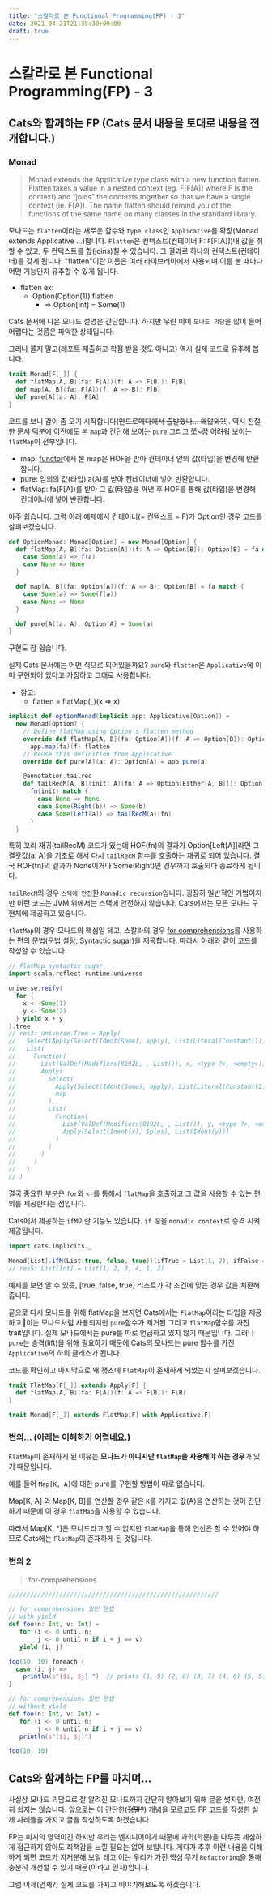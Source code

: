```yaml
---
title: "스칼라로 본 Functional Programming(FP) - 3"
date: 2021-04-21T21:38:30+09:00
draft: true
---
```


# 스칼라로 본 Functional Programming(FP) - 3

## Cats와 함께하는 FP (Cats 문서 내용을 토대로 내용을 전개합니다.)

### Monad

> Monad extends the Applicative type class with a new function flatten. Flatten takes a value in a nested context (eg. F[F[A]] where F is the context) and “joins” the contexts together so that we have a single context (ie. F[A]).
> The name flatten should remind you of the functions of the same name on many classes in the standard library.

모나드는 `flatten`이라는 새로운 함수와 `type class`인 `Applicative`를 확장(Monad extends Applicative ...)합니다. `Flatten`은 컨텍스트(컨테이너 F: `F`[F[A]])내 값을 취할 수 있고, 두 컨택스트를 합(joins)칠 수 있습니다. 그 결과로 하나의 컨택스트(컨테이너)를 갖게 됩니다. "flatten"이란 이름은 여러 라이브러이에서 사용되며 이를 볼 때마다 어떤 기능인지 유추할 수 있게 됩니다.

* flatten ex:
  * Option(Option(1)).flatten
    * => Option[Int] = Some(1)

Cats 문서에 나온 모나드 설명은 간단합니다. 하지만 우린 이미 `모나드 괴담`을 많이 들어 어렵다는 것쯤은 파악한 상태입니다.

그러나 쫄지 말고(~~레포트 제출하고 학점 받을 것도 아니고~~) 역시 실제 코드로 유추해 봅니다.

```scala
trait Monad[F[_]] {
  def flatMap[A, B](fa: F[A])(f: A => F[B]): F[B]
  def map[A, B](fa: F[A])(f: A => B): F[B]
  def pure[A](a: A): F[A]
}
```

코드를 보니 감이 좀 오기 시작합니다(~~안드로메다에서 출발했나... 왜않와?!~~). 역시 친절한 문서 덕분에 이전에도 본 `map`과 간단해 보이는 `pure` 그리고 쪼~끔 어려워 보이는 `flatMap`이 전부입니다.

* map: [functor](./brief-fp-in-scala-2)에서 본 map은 HOF을 받아 컨테이너 안의 값(타입)을 변경해 반환합니다.
* pure: 임의의 값(타입) a(A)를 받아 컨테이너에 넣어 반환합니다.
* flatMap: fa(F[A])를 받아 그 값(타입)을 꺼낸 후 HOF를 통해 값(타입)을 변경해 컨테이너에 넣어 반환합니다.

아주 쉽습니다. 그럼 아래 예제에서 컨테이너(= 컨텍스트 = F)가 Option인 경우 코드를 살펴보겠습니다.

```scala
def OptionMonad: Monad[Option] = new Monad[Option] {
  def flatMap[A, B](fa: Option[A])(f: A => Option[B]): Option[B] = fa match {
    case Some(a) => f(a)
    case None => None
  }

  def map[A, B](fa: Option[A])(f: A => B): Option[B] = fa match {
    case Some(a) => Some(f(a))
    case None => None
  }

  def pure[A](a: A): Option[A] = Some(a)
}
```

구현도 참 쉽습니다.

실제 Cats 문서에는 어떤 식으로 되어있을까요? `pure`와 `flatten`은 `Applicative`에 이미 구현되어 있다고 가정하고 그대로 사용합니다.
* 참고:
  * flatten = flatMap(_)(x => x)

```scala
implicit def optionMonad(implicit app: Applicative[Option]) =
  new Monad[Option] {
    // Define flatMap using Option's flatten method
    override def flatMap[A, B](fa: Option[A])(f: A => Option[B]): Option[B] =
      app.map(fa)(f).flatten
    // Reuse this definition from Applicative.
    override def pure[A](a: A): Option[A] = app.pure(a)

    @annotation.tailrec
    def tailRecM[A, B](init: A)(fn: A => Option[Either[A, B]]): Option[B] =
      fn(init) match {
        case None => None
        case Some(Right(b)) => Some(b)
        case Some(Left(a)) => tailRecM(a)(fn)
      }
  }
```

특히 꼬리 재귀(tailRecM) 코드가 있는데 HOF(fn)의 결과가 Option[Left[A]]라면 그 결괏값(a: A)을 기초로 해서 다시 `tailRecM` 함수를 호출하는 재귀로 되어 있습니다. 결국 HOF(fn)의 결과가 None이거나 Some(Right)인 경우까지 호출되다 종료하게 됩니다.

`tailRecM`의 경우 `스택에 안전`한 `Monadic recursion`입니다. 굉장히 일반적인 기법이지만 이런 코드는 JVM 위에서는 스택에 안전하지 않습니다. Cats에서는 모든 모나드 구현체에 제공하고 있습니다.

`flatMap`의 경우 모나드의 핵심일 테고, 스칼라의 경우 [for comprehensions](https://docs.scala-lang.org/tour/for-comprehensions.html)를 사용하는 편의 문법(문법 설탕, Syntactic sugar)을 제공합니다. 따라서 아래와 같이 코드를 작성할 수 있습니다.

```scala
// flatMap syntactic sugar
import scala.reflect.runtime.universe

universe.reify(
  for {
    x <- Some(1)
    y <- Some(2)
  } yield x + y
).tree
// res3: universe.Tree = Apply(
//   Select(Apply(Select(Ident(Some), apply), List(Literal(Constant(1)))), flatMap),
//   List(
//     Function(
//       List(ValDef(Modifiers(8192L, , List()), x, <type ?>, <empty>)),
//       Apply(
//         Select(
//           Apply(Select(Ident(Some), apply), List(Literal(Constant(2)))),
//           map
//         ),
//         List(
//           Function(
//             List(ValDef(Modifiers(8192L, , List()), y, <type ?>, <empty>)),
//             Apply(Select(Ident(x), $plus), List(Ident(y)))
//           )
//         )
//       )
//     )
//   )
// )
```

결국 중요한 부분은 `for`와 `<-`를 통해서 `flatMap`을 호출하고 그 값을 사용할 수 있는 편의를 제공한다는 점입니다.

Cats에서 제공하는 `ifM`이란 기능도 있습니다. `if 문`을 `monadic context`로 승격 시켜 제공됩니다.
```scala
import cats.implicits._

Monad[List].ifM(List(true, false, true))(ifTrue = List(1, 2), ifFalse = List(3, 4))
// res5: List[Int] = List(1, 2, 3, 4, 1, 2)
```

예제를 보면 알 수 있듯, [true, false, true] 리스트가 각 조건에 맞는 경우 값을 치환해 줍니다.

끝으로 다시 모나드를 위해 flatMap을 보자면 Cats에서는 `FlatMap`이라는 타입을 제공하고이는 모나드처럼 사용되지만 `pure`함수가 제거된 그리고 `flatMap`함수를 가진 trait입니다. 실제 모나드에서는 pure를 따로 언급하고 있지 않기 때문입니다. 그러나 `pure`는 승격(lift)을 위해 필요하기 때문에 Cats의 모나드는 pure 함수를 가진 `Applicative`의 하위 클래스가 됩니다.

코드를 확인하고 마지막으로 왜 캣츠에 `FlatMap`이 존재하게 되었는지 살펴보겠습니다.

```scala
trait FlatMap[F[_]] extends Apply[F] {
  def flatMap[A, B](fa: F[A])(f: A => F[B]): F[B]
}

trait Monad[F[_]] extends FlatMap[F] with Applicative[F]
```

### 번외... (아래는 이해하기 어렵네요.)

`FlatMap`이 존재하게 된 이유는 **모나드가 아니지만 `flatMap`을 사용해야 하는 경우**가 있기 때문입니다.

예를 들어 `Map[K, A]`에 대한 pure를 구현할 방법이 따로 없습니다.

Map[K, A] 와 Map[K, B]를 연산할 경우 같은 `K`를 가지고 값(A)을 연산하는 것이 간단하기 때문에 이 경우 `flatMap`을 사용할 수 있습니다.

따라서 Map[K, *]은 모나드라고 할 수 없지만 `flatMap`을 통해 연산은 할 수 있어야 하므로 Cats에는 `FlatMap`이 존재하게 된 것입니다.

### 번외 2

> for-comprehensions

```scala
//////////////////////////////////////////////////////////

// for comprehensions 일반 문법
// with yield
def foo(n: Int, v: Int) =
   for (i <- 0 until n;
        j <- 0 until n if i + j == v)
   yield (i, j)

foo(10, 10) foreach {
  case (i, j) =>
    println(s"($i, $j) ")  // prints (1, 9) (2, 8) (3, 7) (4, 6) (5, 5) (6, 4) (7, 3) (8, 2) (9, 1)
}

// for comprehensions 일반 문법
// without yield
def foo(n: Int, v: Int) =
   for (i <- 0 until n;
        j <- 0 until n if i + j == v)
   println(s"($i, $j)")

foo(10, 10)
```

## Cats와 함께하는 FP를 마치며...

사실상 모나드 괴담으로 잘 알려진 모나드까지 간단히 알아보기 위해 글을 썻지만, 여전히 쉽지는 않습니다. 앞으로는 이 간단한(~~정말?~~) 개념을 모르고도 FP 코드를 작성한 실제 사례들을 가지고 글을 작성하도록 하겠습니다.

FP는 미지의 영역이긴 하지만 우리는 엔지니어이기 때문에 과학(학문)을 다루듯 세심하게 접근하지 않아도 죄책감을 느낄 필요는 없어 보입니다. 게다가 추후 이런 내용을 이해하게 되면 코드가 지저분해 보일 테고 이는 우리가 가진 핵심 무기 `Refactoring`을 통해 충분히 개선할 수 있기 때문(이라고 믿자)입니다.

그럼 이제(언제?) 실제 코드를 가지고 이야기해보도록 하겠습니다.